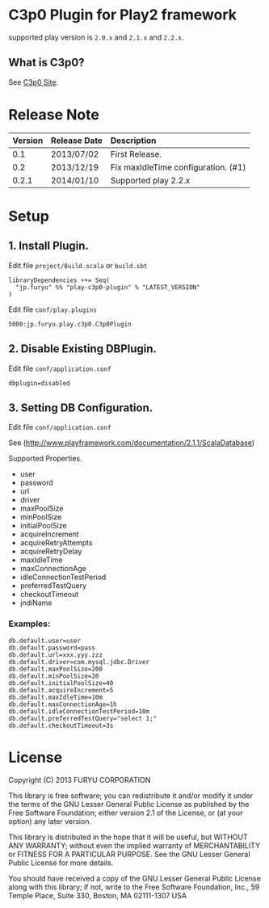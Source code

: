 # C3p0 Plugin for Play2 framework

supported play version is ```2.0.x``` and ```2.1.x``` and ```2.2.x```.

## What is C3p0?

See [C3p0 Site](http://www.mchange.com/projects/c3p0/).

# Release Note

| Version | Release Date | Description |
|:----------|:----------|:------------|
| 0.1 | 2013/07/02 | First Release. |
| 0.2 | 2013/12/19 | Fix maxIdleTime configuration. (#1) |
| 0.2.1 | 2014/01/10 | Supported play 2.2.x |

# Setup

## 1. Install Plugin.

Edit file `project/Build.scala` or `build.sbt`

```
libraryDependencies ++= Seq(
  "jp.furyu" %% "play-c3p0-plugin" % "LATEST_VERSION"
)
```

Edit file `conf/play.plugins`

```
5000:jp.furyu.play.c3p0.C3p0Plugin
```

## 2. Disable Existing DBPlugin.

Edit file `conf/application.conf`

```
dbplugin=disabled
```

## 3. Setting DB Configuration.

Edit file `conf/application.conf`

See (http://www.playframework.com/documentation/2.1.1/ScalaDatabase)

Supported Properties.

* user
* password
* url
* driver
* maxPoolSize
* minPoolSize
* initialPoolSize
* acquireIncrement
* acquireRetryAttempts
* acquireRetryDelay
* maxIdleTime
* maxConnectionAge
* idleConnectionTestPeriod
* preferredTestQuery
* checkoutTimeout
* jndiName

### Examples:

```
db.default.user=user
db.default.password=pass
db.default.url=xxx.yyy.zzz
db.default.driver=com.mysql.jdbc.Driver
db.default.maxPoolSize=200
db.default.minPoolSize=20
db.default.initialPoolSize=40
db.default.acquireIncrement=5
db.default.maxIdleTime=10m
db.default.maxConnectionAge=1h
db.default.idleConnectionTestPeriod=10m
db.default.preferredTestQuery="select 1;"
db.default.checkoutTimeout=3s
```

# License

Copyright (C) 2013 FURYU CORPORATION

This library is free software; you can redistribute it and/or
modify it under the terms of the GNU Lesser General Public
License as published by the Free Software Foundation; either
version 2.1 of the License, or (at your option) any later version.

This library is distributed in the hope that it will be useful,
but WITHOUT ANY WARRANTY; without even the implied warranty of
MERCHANTABILITY or FITNESS FOR A PARTICULAR PURPOSE. See the GNU
Lesser General Public License for more details.

You should have received a copy of the GNU Lesser General Public
License along with this library; if not, write to the Free Software
Foundation, Inc., 59 Temple Place, Suite 330, Boston, MA 02111-1307 USA